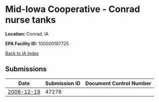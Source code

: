 # Mid-Iowa Cooperative - Conrad nurse tanks

**Location:** Conrad, IA

**EPA Facility ID:** 100000197725

[Back to IA Index](../../index.md)

## Submissions

| Date | Submission ID | Document Control Number |
|------|--------------|-------------------------|
| [2006-12-19](submissions/47278.md) | 47278 |  |
